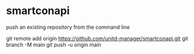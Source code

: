 # smartconapi

push an existing repository from the command line

git remote add origin https://github.com/unitd-manager/smartconapi.git
git branch -M main
git push -u origin main
